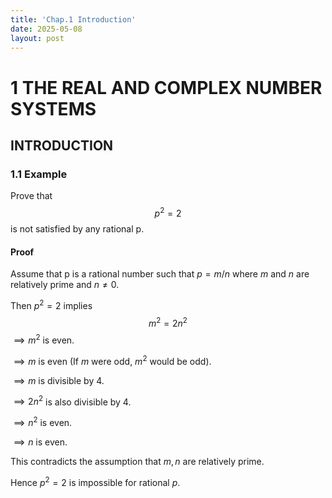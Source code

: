 ```yaml
---
title: 'Chap.1 Introduction'
date: 2025-05-08
layout: post
---
```


# 1 THE REAL AND COMPLEX NUMBER SYSTEMS

## INTRODUCTION

### 1.1 Example
Prove that 
$$
p^{2} = 2 
$$ is not satisfied by any rational p.

#### Proof
Assume that p is a rational number such that $p = m/n$ where $m$ and $n$ are relatively prime and $n \not = 0$.

Then $p^{2} = 2$ implies 
$$
m^{2} = 2n^{2}
$$
$\implies m^{2}$ is even. 

$\implies m$ is even (If $m$ were odd, $m^{2}$ would be odd).

$\implies m$ is divisible by 4.

$\implies 2n^{2}$ is also divisible by 4.

$\implies n^{2}$ is even.

$\implies n$ is even.

This contradicts the assumption that $m, n$ are relatively prime.

Hence $p^{2} = 2$ is impossible for rational $p$.

